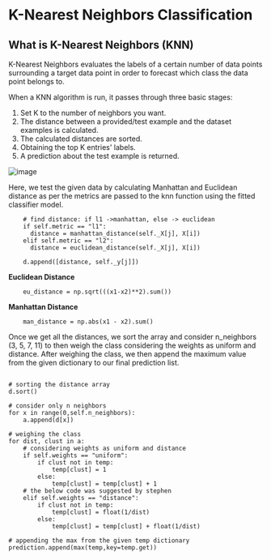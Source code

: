 # K-Nearest Neighbors Classification

## What is K-Nearest Neighbors (KNN)
K-Nearest Neighbors evaluates the labels of a certain number of data points surrounding a target data point in order to forecast which class the data point belongs to. <br>

When a KNN algorithm is run, it passes through three basic stages:

1. Set K to the number of neighbors you want.
2. The distance between a provided/test example and the dataset examples is calculated.
3. The calculated distances are sorted.
4. Obtaining the top K entries' labels.
5. A prediction about the test example is returned.

![image](https://media.github.iu.edu/user/18330/files/64f1de5a-ad92-4003-8599-43c3bcaf66a5)

Here, we test the given data by calculating Manhattan and Euclidean distance as per the metrics are passed to the knn function using the fitted classifier model. 

```python3
    # find distance: if l1 ->manhattan, else -> euclidean
    if self.metric == "l1":
      distance = manhattan_distance(self._X[j], X[i])
    elif self.metric == "l2":
      distance = euclidean_distance(self._X[j], X[i])
    
    d.append([distance, self._y[j]])
```

<b>Euclidean Distance</b>
```python3
    eu_distance = np.sqrt(((x1-x2)**2).sum())
```

<b>Manhattan Distance</b>
```python3
    man_distance = np.abs(x1 - x2).sum()
```

Once we get all the distances, we sort the array and consider n_neighbors (3, 5, 7, 11) to then weigh the class considering the weights as uniform and distance. After weighing the class, we then append the maximum value from the given dictionary to our final prediction list.

```python3

# sorting the distance array
d.sort()

# consider only n neighbors
for x in range(0,self.n_neighbors):
    a.append(d[x])

# weighing the class
for dist, clust in a:
    # considering weights as uniform and distance 
    if self.weights == "uniform":
        if clust not in temp:
            temp[clust] = 1
        else:
            temp[clust] = temp[clust] + 1
    # the below code was suggested by stephen
    elif self.weights == "distance":
        if clust not in temp:
            temp[clust] = float(1/dist)
        else:
            temp[clust] = temp[clust] + float(1/dist)

# appending the max from the given temp dictionary
prediction.append(max(temp,key=temp.get))
```
